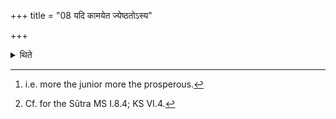 +++
title = "08 यदि कामयेत ज्येष्ठतोऽस्य"

+++

<details><summary>थिते</summary>

8. If (the Adhvaryu) desires, “May his (sacrificer's) sons should be prosperous seniority-wise,' then he should scoop full, first and then less and less; if juniority-wise[^2] then the other way round; if “all should be of equal power”, then equally".[^3]  


[^1]: i.e. more the senior more the prosperous.  

[^2]: i.e. more the junior more the prosperous.  


[^3]: Cf. for the Sūtra MS I.8.4; KS VI.4.
</details>
